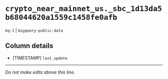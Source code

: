 # `crypto_near_mainnet_us._sbc_1d13da5b68044620a1559c1458fe0afb`
`bq-1` | `bigquery-public-data`

## Column details
* [TIMESTAMP] `last_update`

-------------------------------------------------------------------------------
*Do not make edits above this line.*
